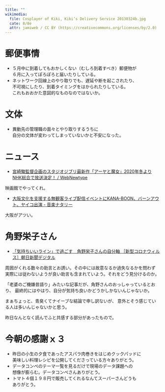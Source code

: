 ```yaml
---
title: ""
wikimedia:
  file: Cosplayer of Kiki, Kiki’s Delivery Service 20130324b.jpg
  cate: 8/8e
  attr: jamiweb / CC BY (https://creativecommons.org/licenses/by/2.0)
---
```


# 郵便事情

* ５月中に到着してもおかしくない（むしろ到着すべき）郵便物が  
  ６月に入ってぽろぽろと届いたりしている。
* ネットワーク回線上のやり取りでも、遅延や断を起こされたり、  
  不可視にしたり、到着タイミングをはかられたりしている。  
  これもおおかた意図的なものなのではないか。


# 文体

* 異動先の管理職の面々とやり取りするうちに  
  自分の文体が変わってしまっていないかと不安になった。


# ニュース

* [宮崎駿監督企画のスタジオジブリ最新作「アーヤと魔女」2020年冬よりNHK総合で放送決定！ / WebNewtype](https://webnewtype.com/news/article/234818/)

映画館でやってくれ。

* [大阪文化を支援する無観客ライブ配信イベントにKANA-BOON、バーンアウト、ヤイコ出演 - 音楽ナタリー](https://natalie.mu/music/news/381681)

大阪がアツい。


# 角野栄子さん

* [「気持ちいいライン」で過ごす　角野栄子さんの自分軸 ［新型コロナウィルス］朝日新聞デジタル](https://digital.asahi.com/articles/ASN5N351BN5KUPQJ001.html)

周囲がくれる数々の助言とお誘い。その中には故意なるか過失なるかを問わず
実際には従わないようが良い助言も含まれていよう。それをどう見分けるのか。

「老婆のご機嫌昔語り」みたいな記事だが、角野さんのおっしゃっているとおり、
最終的にはやはり、自分が気持ち良いかどうかしかないんじゃないか。

まぁちょっと、青臭くてナイーブな結論で申し訳ないが、
意外とそう感じている人は多いんじゃないかと思う。

昨日なんとなく読んでふと共感する部分があったもので。


# 今朝の感謝ｘ３

* 昨日の小生の夕食であったアスパラ肉巻きをはじめクックパッドに  
  美味しい料理レシピを公開してくださっている方々ありがとう。
* データコンペのテーマ一覧を見るだけで現場のデータ課題への  
  想像が膨らむ。データコンペさんありがとう。
* トマト４個１９８円で販売してくれるなんてスーパーさんどうも  
  ありがとう。

